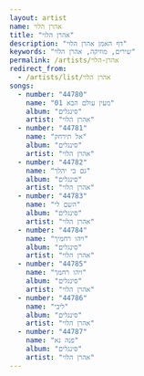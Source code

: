 ```yaml
---
layout: artist
name: אהרן הלוי
title: "אהרן הלוי"
description: "דף האמן אהרן הלוי"
keywords: "שירים, מוזיקה, אהרן הלוי"
permalink: /artists/אהרן-הלוי
redirect_from:
  - /artists/list/אהרן הלוי
songs:
  - number: "44780"
    name: "01 מעין עולם הבא"
    album: "סינגלים"
    artist: "אהרן הלוי"
  - number: "44781"
    name: "אל תירחק"
    album: "סינגלים"
    artist: "אהרן הלוי"
  - number: "44782"
    name: "גם כי יהלך"
    album: "סינגלים"
    artist: "אהרן הלוי"
  - number: "44783"
    name: "השם לי"
    album: "סינגלים"
    artist: "אהרן הלוי"
  - number: "44784"
    name: "ויהו רחמיך"
    album: "סינגלים"
    artist: "אהרן הלוי"
  - number: "44785"
    name: "ויהו רחמך"
    album: "סינגלים"
    artist: "אהרן הלוי"
  - number: "44786"
    name: "ליבי"
    album: "סינגלים"
    artist: "אהרן הלוי"
  - number: "44787"
    name: "פנה נא"
    album: "סינגלים"
    artist: "אהרן הלוי"
---
```

